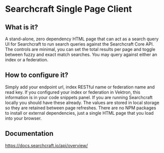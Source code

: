 # Searchcraft Single Page Client

## What is it?

A stand-alone, zero dependency HTML page that can act as a search query UI for Searchcraft to run search queries against the Searchcraft Core API. The controls are minimal, you can set the total results per page and toggle between fuzzy and exact match searches. You may query against either an index or a federation.

## How to configure it?

Simply add your endpoint url, index RESTful name or federation name and read key. If you configured your index or federation in Vektron, this information is in your code snippets panel. If you are running Searchcraft locally you should have these already. The values are stored in local storage so they are retained between page refreshes. There are no NPM packages to install or external dependencies, just a single HTML page that you load into your browser.

## Documentation

https://docs.searchcraft.io/api/overview/

